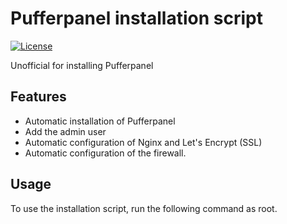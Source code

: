 # Pufferpanel installation script

[![License](https://img.shields.io/badge/license-GPL%20v3-blue.svg)](LICENSE)

Unofficial for installing Pufferpanel

## Features

- Automatic installation of Pufferpanel
- Add the admin user
- Automatic configuration of Nginx and Let's Encrypt (SSL)
- Automatic configuration of the firewall.

## Usage

To use the installation script, run the following command as root.

```sudo wget -O pufferpanel-install.sh https://cdn.raspcraft.eu/pufferpanel-install.sh && sudo chmod +x pufferpanel-install.sh && sudo ./pufferpanel-install.sh
```
